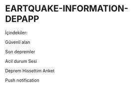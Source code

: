 # EARTQUAKE-INFORMATION-DEPAPP
İçindekiler:

Güvenli alan

Son depremler

Acil durum Sesi

Deprem Hissettim Anket

Push notification



